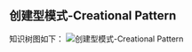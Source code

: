 ## 创建型模式-Creational Pattern

知识树图如下：
![创建型模式-Creational Pattern](https://ws4.sinaimg.cn/large/006tNbRwgy1fv4f70k7rmj31kw1egnpd.jpg)
